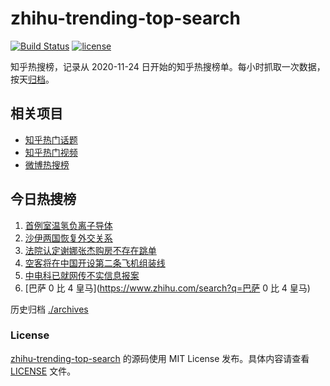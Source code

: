 # zhihu-trending-top-search

[![Build Status](https://github.com/justjavac/zhihu-trending-top-search/workflows/ci/badge.svg?branch=main)](https://github.com/justjavac/zhihu-trending-top-search/actions)
[![license](https://img.shields.io/github/license/justjavac/zhihu-trending-top-search)](https://github.com/justjavac/zhihu-trending-top-search/blob/main/LICENSE)

知乎热搜榜，记录从 2020-11-24
日开始的知乎热搜榜单。每小时抓取一次数据，按天[归档](./archives)。

## 相关项目

- [知乎热门话题](https://github.com/justjavac/zhihu-trending-hot-questions)
- [知乎热门视频](https://github.com/justjavac/zhihu-trending-hot-video)
- [微博热搜榜](https://github.com/justjavac/weibo-trending-hot-search)

## 今日热搜榜

<!-- BEGIN -->
<!-- 最后更新时间 Fri Apr 07 2023 08:57:05 GMT+0800 (China Standard Time) -->

1. [首例室温氢负离子导体](https://www.zhihu.com/search?q=首例室温氢负离子导体)
1. [沙伊两国恢复外交关系](https://www.zhihu.com/search?q=沙伊两国恢复外交关系)
1. [法院认定谢娜张杰购房不存在跳单](https://www.zhihu.com/search?q=法院认定谢娜张杰购房不存在跳单)
1. [空客将在中国开设第二条飞机组装线](https://www.zhihu.com/search?q=空客将在中国开设第二条飞机组装线)
1. [中电科已就网传不实信息报案](https://www.zhihu.com/search?q=中电科已就网传不实信息报案)
1. [巴萨 0 比 4 皇马](https://www.zhihu.com/search?q=巴萨 0 比 4 皇马)

<!-- END -->

历史归档 [./archives](./archives)

### License

[zhihu-trending-top-search](https://github.com/justjavac/zhihu-trending-top-search)
的源码使用 MIT License 发布。具体内容请查看 [LICENSE](./LICENSE) 文件。
